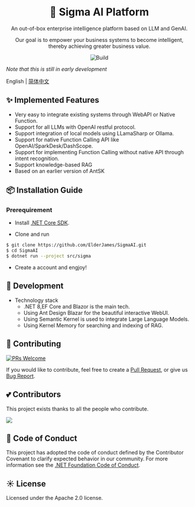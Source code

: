 <h1 align="center">🤖 Sigma AI Platform</h1>

<div align="center">

An out-of-box enterprise intelligence platform based on LLM and GenAI.

Our goal is to empower your business systems to become intelligent, thereby achieving greater business value.

![Build](https://img.shields.io/github/actions/workflow/status/ElderJames/SigmaAI/dotnet.yml?style=flat-square)

</div>

*Note that this is still in early development*

English | [简体中文](README-zh_CN.md)

## ✨ Implemented Features

- Very easy to integrate existing systems through WebAPI or Native Function.
- Support for all LLMs with OpenAI restful protocol.
- Support integration of local models using LLamaSharp or Ollama.
- Support for native Function Calling API like OpenAI/SparkDesk/DashScope.
- Support for implementing Function Calling without native API through intent recognition.
- Support knowledge-based RAG
- Based on an earlier version of AntSK

## 📦 Installation Guide

### Prerequirement

- Install [.NET Core SDK](https://dotnet.microsoft.com/download/dotnet-core/8.0?WT.mc_id=DT-MVP-5003987).

- Clone and run

```bash
$ git clone https://github.com/ElderJames/SigmaAI.git
$ cd SigmaAI
$ dotnet run --project src/sigma
```

- Create a account and engjoy!

## 🔨 Development

- Technology stack
  - .NET 8,EF Core and Blazor is the main tech.
  - Using Ant Design Blazar for the beautiful interactive WebUI.
  - Using Semantic Kernel is used to integrate Large Language Models.
  - Using Kernel Memory for searching and indexing of RAG.

## 🤝 Contributing

[![PRs Welcome](https://img.shields.io/badge/PRs-welcome-brightgreen.svg?style=flat-square)](https://github.com/ElderJames/SigmaAI/pulls)

If you would like to contribute, feel free to create a [Pull Request](https://github.com/ElderJames/SigmaAI/pulls), or give us [Bug Report](https://github.com/ElderJames/SigmaAI/issues/new).


## 💕 Contributors

This project exists thanks to all the people who contribute.

<a href="https://github.com/ElderJames/SigmaAI/graphs/contributors">
  <img src="https://contrib.rocks/image?repo=ElderJames/SigmaAI&max=1000&columns=15&anon=1" />
</a>

## 🚨 Code of Conduct

This project has adopted the code of conduct defined by the Contributor Covenant to clarify expected behavior in our community.
For more information see the [.NET Foundation Code of Conduct](https://dotnetfoundation.org/code-of-conduct).

## ☀️ License

Licensed under the Apache 2.0 license.